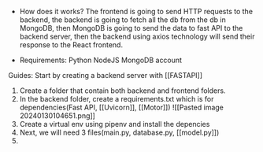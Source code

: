 
- How does it works?
The frontend is going to send HTTP requests to the backend, the backend is going to fetch all the db from the db in MongoDB, then MongoDB is going to send the data to fast API to the backend server, then the backend using axios technology will send their response to the React frontend.

- Requirements:
Python
NodeJS
MongoDB account

Guides:
Start by creating a backend server with [[FASTAPI]]
1. Create a folder that contain both backend and frontend folders.
2. In the backend folder, create a requirements.txt which is for dependencies(Fast API, [[Uvicorn]], [[Motor]])
![[Pasted image 20240130104651.png]]
3. Create a virtual env using pipenv and install the depencies
4.  Next, we will need 3 files(main.py, database.py, [[model.py]])
5. 